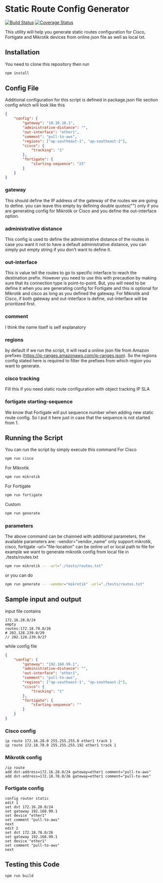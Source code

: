 # Static Route Config Generator

[![Build Status](https://travis-ci.org/rimaulana/static-route-config-generator.svg?branch=master)](https://travis-ci.org/rimaulana/static-route-config-generator)
[![Coverage Status](https://coveralls.io/repos/github/rimaulana/static-route-config-generator/badge.svg?branch=master)](https://coveralls.io/github/rimaulana/static-route-config-generator?branch=master)

This utility will help you generate static routes configuration for Cisco, Fortigate and Mikrotik devices from online json file as well as local txt.

## Installation

You need to clone this repository then run

```bash
npm install
```

## Config File

Additional configuration for this script is defined in package.json file section config which will look like this

```json
{
    "config": {
        "gateway": "10.10.10.1",
        "administrative-distance": "",
        "out-interface": "ether1",
        "comment": "pull-to-aws",
        "regions": ["ap-southeast-1", "ap-southeast-2"],
        "cisco": {
            "tracking": "1"
        },
        "fortigate": {
            "starting-sequence": "23"
        }
    }
}
```

### gateway

This should define the IP address of the gateway of the routes we are going to define. you can leave this empty by defining double quotes("") only if you are generating config for Mikrotik or Cisco and you define the out-interface option.

### administrative distance

This config is used to define the administrative distance of the routes in case you want it not to have a default administrative distance, you can simply put empty string if you don't want to define it.

### out-interface

This is value tell the routes to go to specific interface to reach the destination prefix. However you need to use this with precaution by making sure that its connection type is point-to-point. But, you will need to be define it when you are
generating config for Fortigate and this is optional for Mikrotik and cisco as long as you defined the gateway. For Mikrotik and Cisco, if both gateway and out-interface is define, out-interface will be prioritized first.

### comment

I think the name itself is self explanatory

### regions

by default if we run the script, it will read a online json file from Amazon prefixes (https://ip-ranges.amazonaws.com/ip-ranges.json). So the regions config stated here is required to filter the prefixes from which region you want to generate.

### cisco tracking

Fill this if you need static route configuration with object tracking IP SLA

### fortigate starting-sequence

We know that Fortigate will put sequence number when adding new static route config. So I put it here just in case that the sequence is not started from 1.

## Running the Script

You can run the script by simply execute this command For Cisco

```bash
npm run cisco
```

For Mikrotik

```bash
npm run mikrotik
```

For Fortigate

```bash
npm run fortigate
```

Custom

```bash
npm run generate
```

### parameters

The above command can be chainned with additional parameters, the available parameters are: -vendor="vendor_name" only support mikrotik, cisco, fortigate -url="file-location" can be online url or local path to file for example we want to generate
mikrotik config from local file in ./tests/routes.txt

```bash
npm run mikrotik -- -url="./tests/routes.txt"
```

or you can do

```bash
npm run generate -- -vendor="mikrotik" -url="./tests/routes.txt"
```

## Sample input and output

input file contains

```text
172.16.28.0/24
empty
routes:172.18.78.0/26
# 202.128.239.0/29
// 202.128.239.0/27
```

while config file

```json
{
    "config": {
        "gateway": "192.168.99.1",
        "administrative-distance": "",
        "out-interface": "ether1",
        "comment": "pull-to-aws",
        "regions": ["ap-southeast-1", "ap-southeast-2"],
        "cisco": {
            "tracking": "1"
        },
        "fortigate": {
            "starting-sequence": ""
        }
    }
}
```

### Cisco config

```text
ip route 172.16.28.0 255.255.255.0 ether1 track 1
ip route 172.18.78.0 255.255.255.192 ether1 track 1
```

### Mikrotik config

```text
/ip route
add dst-address=172.16.28.0/24 gateway=ether1 comment="pull-to-aws"
add dst-address=172.18.78.0/26 gateway=ether1 comment="pull-to-aws"
```

### Fortigate config

```text
config router static
edit 1
set dst 172.16.28.0/24
set gateway 192.168.99.1
set device "ether1"
set comment "pull-to-aws"
next
edit 2
set dst 172.18.78.0/26
set gateway 192.168.99.1
set device "ether1"
set comment "pull-to-aws"
next
```

## Testing this Code

```bash
npm run build
```
